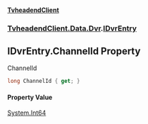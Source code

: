 #### [TvheadendClient](./index.md 'index')
### [TvheadendClient.Data.Dvr](./TvheadendClient-Data-Dvr.md 'TvheadendClient.Data.Dvr').[IDvrEntry](./TvheadendClient-Data-Dvr-IDvrEntry.md 'TvheadendClient.Data.Dvr.IDvrEntry')
## IDvrEntry.ChannelId Property
ChannelId  
```csharp
long ChannelId { get; }
```
#### Property Value
[System.Int64](https://docs.microsoft.com/en-us/dotnet/api/System.Int64 'System.Int64')  
